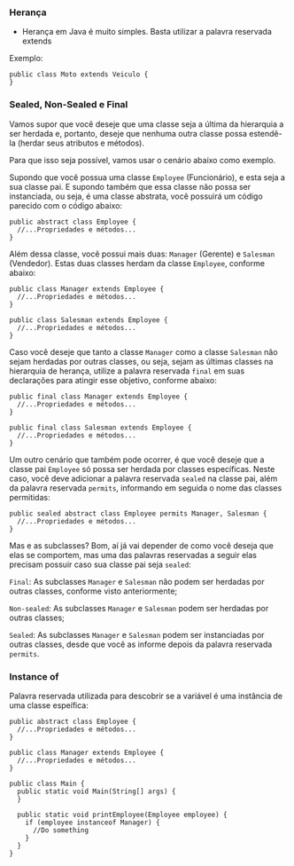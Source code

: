 ### Herança

- Herança em Java é muito simples. Basta utilizar a palavra reservada extends

Exemplo:

```
public class Moto extends Veiculo {
}
```

### Sealed, Non-Sealed e Final

Vamos supor que você deseje que uma classe seja a última da hierarquia a ser herdada e, portanto, deseje que nenhuma outra classe possa estendê-la (herdar seus atributos e métodos).

Para que isso seja possível, vamos usar o cenário abaixo como exemplo.

Supondo que você possua uma classe `Employee` (Funcionário), e esta seja a sua classe pai. E supondo também que essa classe não possa ser instanciada, ou seja, é uma classe abstrata, você possuirá um código parecido com o código abaixo:

```
public abstract class Employee {
  //...Propriedades e métodos...
}
```

Além dessa classe, você possui mais duas: `Manager` (Gerente) e `Salesman` (Vendedor). Estas duas classes herdam da classe `Employee`, conforme abaixo:

```
public class Manager extends Employee {
  //...Propriedades e métodos...
}

public class Salesman extends Employee {
  //...Propriedades e métodos...
}
```

Caso você deseje que tanto a classe `Manager` como a classe `Salesman` não sejam herdadas por outras classes, ou seja, sejam as últimas classes na hierarquia de herança, utilize a palavra reservada `final` em suas declarações para atingir esse objetivo, conforme abaixo:

```
public final class Manager extends Employee {
  //...Propriedades e métodos...
}

public final class Salesman extends Employee {
  //...Propriedades e métodos...
}
```

Um outro cenário que também pode ocorrer, é que você deseje que a classe pai `Employee` só possa ser herdada por classes específicas. Neste caso, você deve adicionar a palavra reservada `sealed` na classe pai, além da palavra reservada `permits`, informando em seguida o nome das classes permitidas:

```
public sealed abstract class Employee permits Manager, Salesman {
  //...Propriedades e métodos...
}
```

Mas e as subclasses? Bom, aí já vai depender de como você deseja que elas se comportem, mas uma das palavras reservadas a seguir elas precisam possuir caso sua classe pai seja `sealed`:

`Final`: As subclasses `Manager` e `Salesman` não podem ser herdadas por outras classes, conforme visto anteriormente;

`Non-sealed`: As subclasses `Manager` e `Salesman` podem ser herdadas por outras classes;

`Sealed`: As subclasses `Manager` e `Salesman` podem ser instanciadas por outras classes, desde que você as informe depois da palavra reservada `permits`.

### Instance of

Palavra reservada utilizada para descobrir se a variável é uma instância de uma classe espeífica:

```
public abstract class Employee {
  //...Propriedades e métodos...
}

public class Manager extends Employee {
  //...Propriedades e métodos...
}

public class Main {
  public static void Main(String[] args) {
  }

  public static void printEmployee(Employee employee) {
    if (employee instanceof Manager) {
      //Do something
    }
  }
}
```
